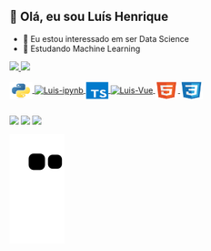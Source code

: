 ## 👋 Olá, eu sou Luís Henrique
- 👀 Eu estou interessado em ser Data Science
- 🌱 Estudando Machine Learning

 <div>
  <a href="https://github.com/luis-henri">
  <img height="180em" src="https://github-readme-stats.vercel.app/api?username=luis-henri&show_icons=true&theme=dracula&include_all_commits=true&count_private=true"/>
  <img height="180em" src="https://github-readme-stats.vercel.app/api/top-langs/?username=luis-henri&layout=compact&langs_count=7&theme=dracula"/>
</div>

<div style="display: inline_block"><br>
  <img align="center" alt="Rafa-Python" height="30" width="40" src="https://raw.githubusercontent.com/devicons/devicon/master/icons/python/python-original.svg"> 
  <img align="center" alt="Luis-ipynb" height="30" width="40" src="https://cdn.jsdelivr.net/gh/devicons/devicon@latest/icons/jupyter/jupyter-original-wordmark.svg" />
  <img align="center" alt="Luis-Ts" height="30" width="40" src="https://raw.githubusercontent.com/devicons/devicon/master/icons/typescript/typescript-plain.svg">
  <img align="center" alt="Luis-Vue" height="30" width="40" src="https://cdn.jsdelivr.net/gh/devicons/devicon@latest/icons/vuejs/vuejs-original-wordmark.svg" />
  <img align="center" alt="Luis-HTML" height="30" width="40" src="https://raw.githubusercontent.com/devicons/devicon/master/icons/html5/html5-original.svg">
  <img align="center" alt="Luis-CSS" height="30" width="40" src="https://raw.githubusercontent.com/devicons/devicon/master/icons/css3/css3-original.svg">
</div>

##

<div> 
  <a href="https://instagram.com/luiis_henr" target="_blank"><img src="https://img.shields.io/badge/-Instagram-%23E4405F?style=for-the-badge&logo=instagram&logoColor=white" target="_blank"></a>
  <a href = "mailto:luish.gomes.matias@gmail.com"><img src="https://img.shields.io/badge/Gmail-D14836?style=for-the-badge&logo=gmail&logoColor=white" target="_blank"></a>
  <a href="www.linkedin.com/in/luis-henrique-gomes-matias" target="_blank"><img src="https://img.shields.io/badge/-LinkedIn-%230077B5?style=for-the-badge&logo=linkedin&logoColor=white" target="_blank"></a> 

  ![Snake animation](https://github.com/luis-henri/luis-henri/blob/output/github-contribution-grid-snake.svg)

</div>
